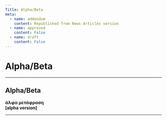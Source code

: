 ```yaml
---
Title: Alpha/Beta
meta:
  - name: addendum
    content: Republished from News Articles version
  - name: approved
    content: False
  - name: draft
    content: False
---
```

# Alpha/Beta

---
## Alpha/Beta


**άλφα μετάφραση   
[alpha version]**



---
